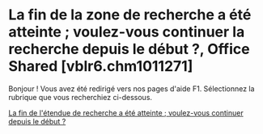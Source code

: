 
# La fin de la zone de recherche a été atteinte ; voulez-vous continuer la recherche depuis le début ?, Office Shared [vblr6.chm1011271]

Bonjour ! Vous avez été redirigé vers nos pages d'aide F1. Sélectionnez la rubrique que vous recherchiez ci-dessous.

[La fin de l'étendue de recherche a été atteinte ; voulez-vous continuer depuis le début ?](http://msdn.microsoft.com/library/62314543-a54f-d0dc-d88f-52f3cbe77499%28Office.15%29.aspx)
